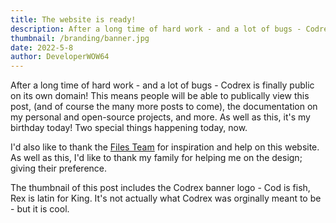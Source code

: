 ```yaml
---
title: The website is ready!
description: After a long time of hard work - and a lot of bugs - Codrex is finally public on its own domain!
thumbnail: /branding/banner.jpg
date: 2022-5-8
author: DeveloperWOW64
---
```


After a long time of hard work - and a lot of bugs - Codrex is finally public on its own domain! This means people will be able to publically view this post, (and of course the many more posts to come), the documentation on my personal and open-source projects, and more. As well as this, it's my birthday today! Two special things happening today, now.

I'd also like to thank the [Files Team](https://files.community/) for inspiration and help on this website. As well as this, I'd like to thank my family for helping me on the design; giving their preference.

The thumbnail of this post includes the Codrex banner logo - Cod is fish, Rex is latin for King. It's not actually what Codrex was orginally meant to be - but it is cool. 
